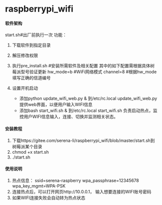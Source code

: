 # raspberrypi_wifi

#### 软件架构
start.sh#出厂前执行一次
功能：
 1. 下载软件到指定目录
 2. 解压修改权限
 3. 执行pre_install.sh #安装所需软件及相关配置
    其中的如下配置需根据具体树莓派型号验证更新
    hw_mode=b #WiFi网络模式
    channel=8 #根据hw_mode填写正确的信道编号

 4. 设置开机启动
    - 添加python update_wifi_web.py & 到/etc/rc.local
      update_wifi_web.py 提供web界面，以便用户输入WIFI信息
    - 添加bash start_wifi.sh & 到/etc/rc.local
      start_wifi.sh 负责启动热点，监控用户WIFI信息输入，连接、切换并监测相关状态。

#### 安装教程

1.  下载https://gitee.com/serena-li/raspberrypi_wifi/blob/master/start.sh到树莓派某个目录
2.  chmod +x start.sh
3.  ./start.sh

#### 使用说明
1. 热点信息：
   ssid=serena-raspberry
   wpa_passphrase=12345678
   wpa_key_mgmt=WPA-PSK
2. 连接热点后，可以打开网页http://10.0.0.1，
   输入想要连接的WIFI账号密码
3. 如果WIFI连接失败会自动转为热点状态




